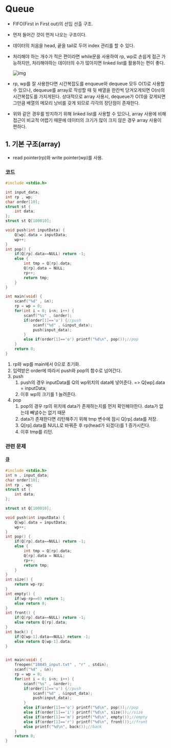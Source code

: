 # Queue

+ FIFO(First in First out)의 선입 선출 구조. 

+ 먼저 들어간 것이 먼저 나오는 구조이다.

+ 데이터의 처음을 head, 끝을 tail로 두어 index 관리를 할 수 있다.

+ 처리해야 하는 개수가 적은 편이라면 while문을 사용하여 rp, wp로 손쉽게 접근 가능하지만, 처리해야하는 데이터의 수가 많아지면 linked list를 활용하는 편이 좋다.

  ![img](https://i.imgur.com/GXkBmm4.png)

  

+ rp, wp를 잘 사용한다면 시간복잡도를 enqueue와 dequeue 모두 O(1)로 사용할 수 있으나, dequeue를 array로 작성할 때 뒷 배열을 한칸씩 당겨오게되면 O(n)의 시간복잡도를 가지게된다. 상대적으로 array 사용시, dequeue가 O(1)을 갖게되면 그만큼 배열의 메모리 낭비를 갖게 되므로 각각의 장단점이 존재한다.

+ 위와 같은 경우를 방지하기 위해 linked list를 사용할 수 있으나, array 사용에 비해 접근이 비교적 어렵기 때문에 데이터의 크기가 많이 크지 않은 경우 array 사용이 편하다.



## 1. 기본 구조(array)

+ read pointer(rp)와 write pointer(wp)를 사용. 



### 코드

```c
#include <stdio.h>

int input_data;
int rp , wp;
char order[10];
struct st {
	int data;
};
struct st Q[100010];

void push(int inputData) {
	Q[wp].data = inputData;
	wp++;
}
int pop() {
	if(Q[rp].data==NULL) return -1;
	else {
		int tmp = Q[rp].data;
		Q[rp].data = NULL;
		rp++;
		return tmp;
	}
}

int main(void) {
	scanf("%d" , &n);
	rp = wp = 0;
	for(int i = 0; i<n; i++) {
		scanf("%s" , &order);
		if(order[1]=='u') {//push
			scanf("%d" , &input_data);
			push(input_data);
		}
        else if(order[1]=='o') printf("%d\n", pop());//pop
	}
	return 0;
}
```

1. rp와 wp를 main에서 0으로 초기화. 
2. 입력받은 order에 따라서 push와 pop의 함수로 넘어간다.
3. push
   1. push의 경우 inputData를 Q의 wp위치의 data에 넣어준다. => Q[wp].data = inputData;
   2. 이후 wp의 크기를 1 늘려준다.
4. pop
   1. pop의 경우 rp의 위치에 data가 존재하는지를 먼저 확인해야한다. data가 없는데 빼낼수는 없기 때문
   2. data가 존재한다면 리턴해주기 위해 tmp 변수에 잠시 Q[rp].data를 저장.
   3. Q[rp].data를 NULL로 바꿔준 후 rp(head가 되겠다)를 1 증가시킨다.
   4. 이후 tmp를 리턴.





### 관련 문제

#### [큐](<https://www.acmicpc.net/problem/10845>)

```c
#include <stdio.h>
int n , input_data;
char order[10];
int rp , wp;
struct st {
	int data;
};

struct st Q[100010];

void push(int inputData) {
	Q[wp].data = inputData;
	wp++;
}
int pop() {
	if(Q[rp].data==NULL) return -1;
	else {
		int tmp = Q[rp].data;
		Q[rp].data = NULL;
		rp++;
		return tmp;
	}
}
int size() {
	return wp-rp;
}
int empty() {
	if(wp-rp==0) return 1;
	else return 0;
}
int front() {
	if(Q[rp].data==NULL) return -1;
	else return Q[rp].data;
}
int back() {
	if(Q[wp-1].data==NULL) return -1;
	else return Q[wp-1].data;
}


int main(void) {
	freopen("10845_input.txt" , "r" , stdin);
	scanf("%d" , &n);
	rp = wp = 0;
	for(int i = 0; i<n; i++) {
		scanf("%s" , &order);
		if(order[1]=='u') {//push
			scanf("%d" , &input_data);
			push(input_data);
		}
		else if(order[1]=='o') printf("%d\n", pop());//pop
		else if(order[1]=='i') printf("%d\n", size());//size
		else if(order[1]=='m') printf("%d\n", empty());//empty
		else if(order[1]=='r') printf("%d\n", front());//front
		else printf("%d\n", back());//back
	}
	return 0;
}
```



















